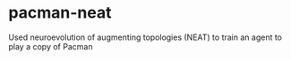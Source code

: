 # pacman-neat
Used neuroevolution of augmenting topologies (NEAT) to train an agent to play a copy of Pacman
